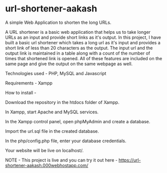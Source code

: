 # url-shortener-aakash
A simple Web Application to shorten the long URLs.

A URL shortener is a basic web application that helps us to take longer URLs as an input and provide short links as it's output. In this project, I have built a basic url shortener which takes a long url as it's input and provides a short link of less than 20 characters as the output. The input url and the output link is maintained in a table along with a count of the number of times that shortened link is opened. All of these features are included on the same page and give the output on the same webpage as well. 

Technologies used - PHP, MySQL and Javascript

Requirements - Xampp


How to install - 

Download the repository in the htdocs folder of Xampp.

In Xampp, start Apache and MySQL services.

In the Xampp control panel, open phpMyAdmin and create a database.

Import the url.sql file in the created database.

In the php/config.php file, enter your database credentials.

Your website will be live on localhost/<project-folder-name>.
  

  
  NOTE - This project is live and you can try it out here - https://url-shortener-aakash.000webhostapp.com/
  
  
